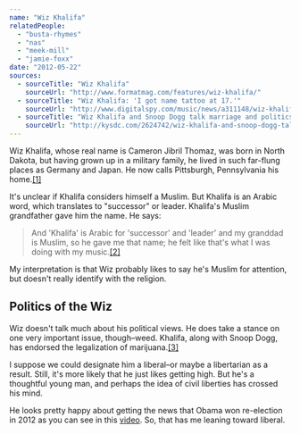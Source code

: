 ```yaml
---
name: "Wiz Khalifa"
relatedPeople:
  - "busta-rhymes"
  - "nas"
  - "meek-mill"
  - "jamie-foxx"
date: "2012-05-22"
sources:
  - sourceTitle: "Wiz Khalifa"
    sourceUrl: "http://www.formatmag.com/features/wiz-khalifa/"
  - sourceTitle: "Wiz Khalifa: 'I got name tattoo at 17.'"
    sourceUrl: "http://www.digitalspy.com/music/news/a311148/wiz-khalifa-i-got-name-tattoo-at-17.html"
  - sourceTitle: "Wiz Khalifa and Snoop Dogg talk marriage and politics."
    sourceUrl: "http://kysdc.com/2624742/wiz-khalifa-and-snoop-dogg-talk-marriage-and-politics-exclusive-video/"
---
```


Wiz Khalifa, whose real name is Cameron Jibril Thomaz, was born in North Dakota, but having grown up in a military family, he lived in such far-flung places as Germany and Japan. He now calls Pittsburgh, Pennsylvania his home.<a class="source-citation" href="http://www.formatmag.com/features/wiz-khalifa/" title="Wiz Khalifa">[1]</a>

It's unclear if Khalifa considers himself a Muslim. But Khalifa is an Arabic word, which translates to "successor" or leader. Khalifa's Muslim grandfather gave him the name. He says:

>And 'Khalifa' is Arabic for 'successor' and 'leader' and my granddad is Muslim, so he gave me that name; he felt like that's what I was doing with my music.<a class="source-citation" href="http://www.digitalspy.com/music/news/a311148/wiz-khalifa-i-got-name-tattoo-at-17.html" title="Wiz Khalifa: &apos;I got name tattoo at 17.&apos;">[2]</a>

My interpretation is that Wiz probably likes to say he's Muslim for attention, but doesn't really identify with the religion.


## Politics of the Wiz

Wiz doesn't talk much about his political views. He does take a stance on one very important issue, though–weed. Khalifa, along with Snoop Dogg, has endorsed the legalization of marijuana.<a class="source-citation" href="http://kysdc.com/2624742/wiz-khalifa-and-snoop-dogg-talk-marriage-and-politics-exclusive-video/" title="Wiz Khalifa and Snoop Dogg talk marriage and politics.">[3]</a>

I suppose we could designate him a liberal–or maybe a libertarian as a result. Still, it's more likely that he just likes getting high. But he's a thoughtful young man, and perhaps the idea of civil liberties has crossed his mind.

He looks pretty happy about getting the news that Obama won re-election in 2012 as you can see in this [video](http://www.youtube.com/watch?v=jLhY8pKCOcQ&feature=youtu.be&t=3m46s). So, that has me leaning toward liberal.